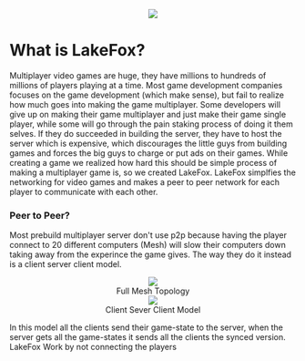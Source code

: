 <p align="center">
<img src="https://cdn.rawgit.com/lakefox/LakeFox/4dfc27d8/lakefox.png">
</p>

# What is LakeFox?
Multiplayer video games are huge, they have millions to hundreds of millions of players playing at a time. Most game development companies focuses on the game development (which make sense), but fail to realize how much goes into making the game multiplayer. Some developers will give up on making their game multiplayer and just make their game single player, while some will go through the pain staking process of doing it them selves. If they do succeeded in building the server, they have to host the server which is expensive, which discourages the little guys from building games and forces the big guys to charge or put ads on their games. While creating a game we realized how hard this should be simple process of making a multiplayer game is, so we created LakeFox. LakeFox simplfies the networking for video games and makes a peer to peer network for each player to communicate with each other.

### Peer to Peer?
Most prebuild multiplayer server don't use p2p because having the player connect to 20 different computers (Mesh) will slow their computers down taking away from the experince the game gives. The way they do it instead is a client server client model.

<p align="center">
  <img src="http://aarononeal.info/wp-content/uploads/2010/12/MeshNetworkPreview.png"><br>
  Full Mesh Topology<br>
  <img src="http://practice.geeksforgeeks.org/ckeditor/images/uploads/1491250148_client_server.png"><br>
  Client Sever Client Model
</p>

In this model all the clients send their game-state to the server, when the server gets all the game-states it sends all the clients the synced version. LakeFox Work by not connecting the players 